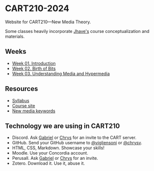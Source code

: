 # CART210-2024
Website for CART210—New Media Theory. 

Some classes heavily incorporate [Jhave's](https://glia.ca/) course conceptualization and materials.

## Weeks
- [Week 01. Introduction](https://concordia-dcart.github.io/CART210-2024/C01-introduction)
- [Week 02. Birth of Bits](https://concordia-dcart.github.io/CART210-2024/C01-introduction/C2)
- [Week 03. Understanding Media and Hypermedia](https://concordia-dcart.github.io/CART210-2024/C01-introduction/C3)

## Resources
- [Syllabus](https://drive.google.com/file/d/1aucaCLxYD-4tfr-pDtnQw6uOi3R3SdtV/view?usp=drive_link)
- [Course site](https://concordia-dcart.github.io/CART210-2024/)
- [New media keywords](https://github.com/concordia-dcart/CART210-glossary/blob/main/glossary.md)



## Technology we are using in CART210
- Discord. Ask [Gabriel](mailto:gabriel.vigliensoni@concordia.ca) or [Chrys](mailto:chrys.vilvang@concordia.ca) for an invite to the CART server.
- GitHub. Send your GitHub username to [@vigliensoni](https://github.com/vigliensoni) or [@chrysv](https://github.com/chrysv).
- HTML, CSS, Markdown. Showcase your skills!
- Moodle. Use your Concordia account.
- Perusall. Ask [Gabriel](mailto:gabriel.vigliensoni@concordia.ca) or [Chrys](mailto:chrys.vilvang@concordia.ca) for an invite.
- Zotero. Download it. Use it, abuse it.
